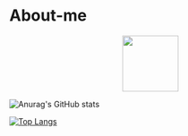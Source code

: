 # About-me

<div id="header" align="center">
  <img src="[https://media.giphy.com/media/M9gbBd9nbDrOTu1Mqx/giphy.gif](https://media.giphy.com/media/l19ipdY2pjK3d8Omtz/giphy.gif)" width="100"/>
</div>

![Anurag's GitHub stats](https://github-readme-stats.vercel.app/api?username=cesarmarvar&show_icons=true&theme=gruvbox)

[![Top Langs](https://github-readme-stats.vercel.app/api/top-langs/?username=cesarmarvar&layout=compact&theme=vision-friendly-dark)](https://github.com/cesarmarvar/github-readme-stats)
